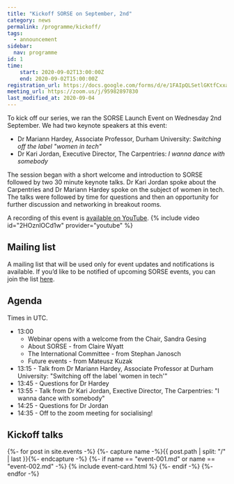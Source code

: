 ```yaml
---
title: "Kickoff SORSE on September, 2nd"
category: news
permalink: /programme/kickoff/
tags:
  - announcement
sidebar:
  nav: programme
id: 1
time:
    start: 2020-09-02T13:00:00Z
    end: 2020-09-02T15:00:00Z
registration_url: https://docs.google.com/forms/d/e/1FAIpQLSetlGKtfCxxaAjtHEGxaQ58o360tn9y5BTqHypvc2qnly5CnQ/viewform
meeting_url: https://zoom.us/j/95982897830
last_modified_at: 2020-09-04
---
```

To kick off our series, we ran the SORSE Launch
Event on Wednesday 2nd September. We had
two keynote speakers at this event:

- Dr Mariann Hardey, Associate Professor, Durham University: _Switching off the label "women in tech"_
- Dr Kari Jordan, Executive Director, The Carpentries: _I wanna dance with somebody_

The session began with a short welcome and introduction to SORSE followed
by two 30 minute keynote talks. Dr Kari Jordan spoke about the Carpentries 
and Dr Mariann Hardey spoke on the subject of women in tech. The talks were
followed by time for questions and then an opportunity for further discussion
and networking in breakout rooms.

<i class="fab fa-fw fa-youtube"></i> A recording of this event is [available on YouTube](https://www.youtube.com/watch?v=2HOznlOCd1w).
{% include video id="2HOznlOCd1w" provider="youtube" %}

## Mailing list
A mailing list that will be used only for event updates and notifications is
available. If you’d like to be notified of upcoming SORSE events, you can join
the list [here](https://www.listserv.dfn.de/sympa/subscribe/sorsenews).

## Agenda
Times in UTC.
- 13:00
  - Webinar opens with a welcome from the Chair, Sandra Gesing
  - About SORSE - from Claire Wyatt
  - The International Committee - from Stephan Janosch
  - Future events - from Mateusz Kuzak
- 13:15 - Talk from Dr Mariann Hardey, Associate Professor at Durham University: "Switching off the label 'women in tech'"
- 13:45 - Questions for Dr Hardey
- 13:55 - Talk from Dr Kari Jordan, Exective Director, The Carpentries: "I wanna dance with somebody"
- 14:25 - Questions for Dr Jordan
- 14:35 - Off to the zoom meeting for socialising!


## Kickoff talks
{%- for post in site.events -%}
{%- capture name -%}{{ post.path | split: "/" | last }}{%- endcapture -%}
{%- if name == "event-001.md" or name == "event-002.md" -%}
{% include event-card.html %}
{%- endif -%}
{%- endfor -%}
